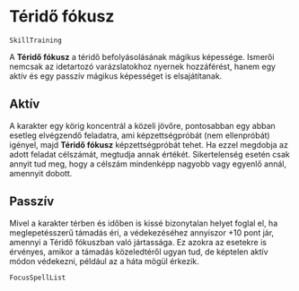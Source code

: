 # Téridő fókusz

`SkillTraining`

A **Téridő fókusz** a téridő befolyásolásának mágikus képessége. Ismerői nemcsak az idetartozó varázslatokhoz nyernek hozzáférést, hanem egy aktív és egy passzív mágikus képességet is elsajátítanak.

## Aktív

A karakter egy körig koncentrál a közeli jövőre, pontosabban egy abban esetleg elvégzendő feladatra, ami képzettségpróbát (nem ellenpróbát) igényel, majd **Téridő fókusz** képzettségpróbát tehet. Ha ezzel megdobja az adott feladat célszámát, megtudja annak értékét. Sikertelenség esetén csak annyit tud meg, hogy a célszám mindenképp nagyobb vagy egyenlő annál, amennyit dobott.

## Passzív

Mivel a karakter térben és időben is kissé bizonytalan helyet foglal el, ha meglepetésszerű támadás éri, a védekezéséhez annyiszor +10 pont jár, amennyi a Téridő fókuszban való jártassága. Ez azokra az esetekre is érvényes, amikor a támadás közeledtéről ugyan tud, de képtelen aktív módon védekezni, például az a háta mögül érkezik.

`FocusSpellList`